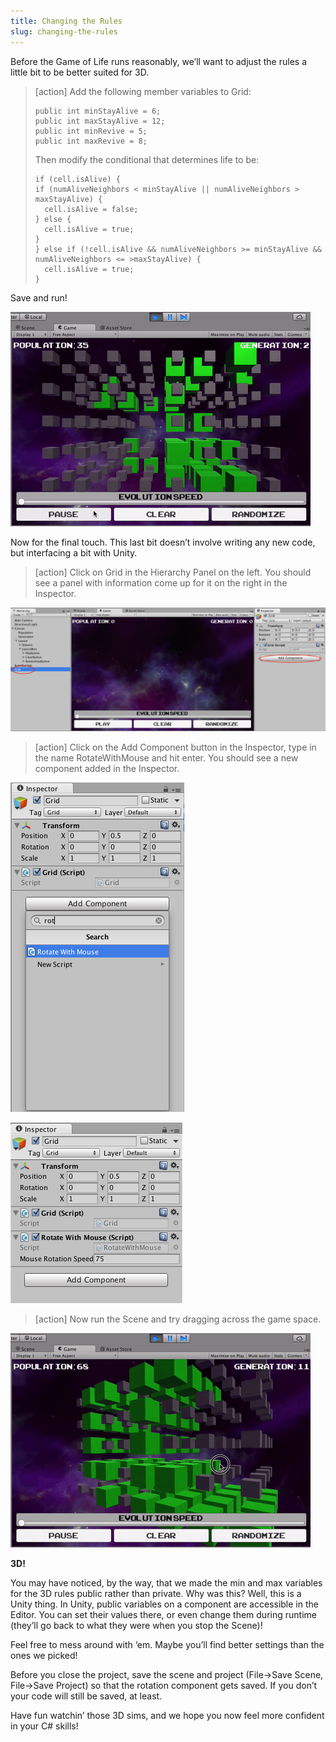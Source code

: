 ```yaml
---
title: Changing the Rules
slug: changing-the-rules
---
```


Before the Game of Life runs reasonably, we’ll want to adjust the rules
a little bit to be better suited for 3D.

>[action]
>Add the following member variables to Grid:
>```
>public int minStayAlive = 6;
>public int maxStayAlive = 12;
>public int minRevive = 5;
>public int maxRevive = 8;
>```
>
>Then modify the conditional that determines life to be:
>
>```
> if (cell.isAlive) {
>if (numAliveNeighbors < minStayAlive || numAliveNeighbors > maxStayAlive) {
>	cell.isAlive = false;
>} else {
>	cell.isAlive = true;
>}
>} else if (!cell.isAlive && numAliveNeighbors >= minStayAlive && numAliveNeighbors <= >maxStayAlive) {
>	cell.isAlive = true;
>}
>```

Save and run!

![](../media/image35.gif)

Now for the final touch. This last bit doesn’t involve writing any new
code, but interfacing a bit with Unity.

>[action]
>Click on Grid in the Hierarchy Panel on the left. You should see a panel
with information come up for it on the right in the Inspector.

![](../media/image59.png)

>[action]
>Click on the Add Component button in the Inspector, type in the name
RotateWithMouse and hit enter. You should see a new component added in
the Inspector.

![](../media/image62.png)

![](../media/image60.png)

>[action]
>Now run the Scene and try dragging across the game space.

![](../media/image18.gif)

**3D!**

You may have noticed, by the way, that we made the min and max variables
for the 3D rules public rather than private. Why was this? Well, this is
a Unity thing. In Unity, public variables on a component are accessible
in the Editor. You can set their values there, or even change them
during runtime (they’ll go back to what they were when you stop the
Scene)!

Feel free to mess around with ‘em. Maybe you’ll find better settings
than the ones we picked!

Before you close the project, save the scene and project (File-&gt;Save
Scene, File-&gt;Save Project) so that the rotation component gets saved.
If you don’t your code will still be saved, at least.

Have fun watchin’ those 3D sims, and we hope you now feel more confident
in your C\# skills!
